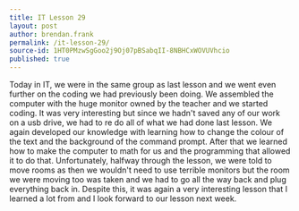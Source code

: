 ```yaml
---
title: IT Lesson 29
layout: post
author: brendan.frank
permalink: /it-lesson-29/
source-id: 1HT0PMzwSgGoo2j9Oj07pBSabqII-8NBHCxWOVUVhcio
published: true
---
```

Today in IT, we were in the same group as last lesson and we went even further on the coding we had previously been doing. We assembled the computer with the huge monitor owned by the teacher and we started coding. It was very interesting but since we hadn't saved any of our work on a usb drive, we had to re do all of what we had done last lesson. We again developed our knowledge with learning how to change the colour of the text and the background of the command prompt. After that we learned how to make the computer to math for us and the programming that allowed it to do that. Unfortunately, halfway through the lesson, we were told to move rooms as then we wouldn't need to use terrible monitors but the room we were moving too was taken and we had to go all the way back and plug everything back in. Despite this, it was again a very interesting lesson that I learned a lot from and I look forward to our lesson next week.

